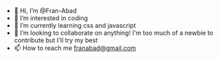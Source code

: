 - 👋 Hi, I’m @Fran-Abad
- 👀 I’m interested in coding
- 🌱 I’m currently learning css and javascript
- 💞️ I’m looking to collaborate on anything! I'm too much of a newbie to contribute but I'll try my best
- 📫 How to reach me franabad@gmail.com

<!---
Fran-Abad/Fran-Abad is a ✨ special ✨ repository because its `README.md` (this file) appears on your GitHub profile.
You can click the Preview link to take a look at your changes.
--->
